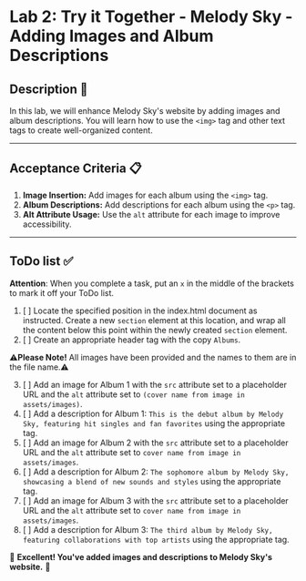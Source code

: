 # Lab 2: Try it Together - Melody Sky - Adding Images and Album Descriptions

## Description 📄
In this lab, we will enhance Melody Sky's website by adding images and album descriptions. You will learn how to use the `<img>` tag and other text tags to create well-organized content.

---

## Acceptance Criteria 📋
1. **Image Insertion:** Add images for each album using the `<img>` tag.
2. **Album Descriptions:** Add descriptions for each album using the `<p>` tag.
3. **Alt Attribute Usage:** Use the `alt` attribute for each image to improve accessibility.

---

## ToDo list ✅
**Attention**: When you complete a task, put an `x` in the middle of the brackets to mark it off your ToDo list.

1. [ ] Locate the specified position in the index.html document as instructed. Create a new `section` element at this location, and wrap all the content below this point within the newly created `section` element.
2. [ ] Create an appropriate header tag with the copy `Albums`. 

⚠️**Please Note!** All images have been provided and the names to them are in the file name.⚠️

3. [ ] Add an image for Album 1 with the `src` attribute set to a placeholder URL and the `alt` attribute set to `(cover name from image in assets/images)`.
4. [ ] Add a description for Album 1: `This is the debut album by Melody Sky, featuring hit singles and fan favorites` using the appropriate tag.
5. [ ] Add an image for Album 2 with the `src` attribute set to a placeholder URL and the `alt` attribute set to `cover name from image in assets/images`.
6. [ ] Add a description for Album 2: `The sophomore album by Melody Sky, showcasing a blend of new sounds and styles` using the appropriate tag.
7. [ ] Add an image for Album 3 with the `src` attribute set to a placeholder URL and the `alt` attribute set to `cover name from image in assets/images`.
8. [ ] Add a description for Album 3: `The third album by Melody Sky, featuring collaborations with top artists` using the appropriate tag.

🎊 **Excellent! You've added images and descriptions to Melody Sky's website.** 🎊
